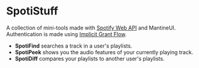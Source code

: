 # SpotiStuff

A collection of mini-tools made with [Spotify Web API](https://developer.spotify.com/documentation/web-api/reference/#/) and MantineUI. Authentication is made using [Implicit Grant Flow](https://developer.spotify.com/documentation/general/guides/authorization/implicit-grant/).

- **SpotiFind** searches a track in a user's playlists.
- **SpotiPeek** shows you the audio features of your currently playing track.
- **SpotiDiff** compares your playlists to another user's playlists.
